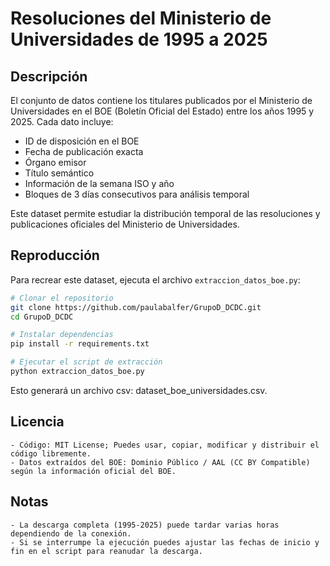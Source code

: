 # Resoluciones del Ministerio de Universidades de 1995 a 2025

## Descripción
El conjunto de datos contiene los titulares publicados por el Ministerio de Universidades en el BOE (Boletín Oficial del Estado) entre los años 1995 y 2025. Cada dato incluye:

- ID de disposición en el BOE
- Fecha de publicación exacta
- Órgano emisor
- Título semántico
- Información de la semana ISO y año
- Bloques de 3 días consecutivos para análisis temporal

Este dataset permite estudiar la distribución temporal de las resoluciones y publicaciones oficiales del Ministerio de Universidades.

## Reproducción
Para recrear este dataset, ejecuta el archivo `extraccion_datos_boe.py`:

```bash
# Clonar el repositorio
git clone https://github.com/paulabalfer/GrupoD_DCDC.git
cd GrupoD_DCDC

# Instalar dependencias
pip install -r requirements.txt

# Ejecutar el script de extracción
python extraccion_datos_boe.py
````

Esto generará un archivo csv: dataset_boe_universidades.csv.

## Licencia

	- Código: MIT License; Puedes usar, copiar, modificar y distribuir el código libremente.
	- Datos extraídos del BOE: Dominio Público / AAL (CC BY Compatible) según la información oficial del BOE.
## Notas
	- La descarga completa (1995-2025) puede tardar varias horas dependiendo de la conexión.
	- Si se interrumpe la ejecución puedes ajustar las fechas de inicio y fin en el script para reanudar la descarga.
